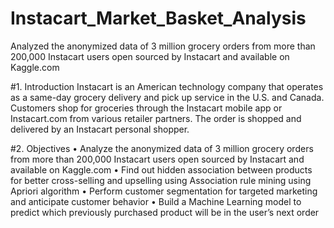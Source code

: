 # Instacart_Market_Basket_Analysis
Analyzed the anonymized data of 3 million grocery orders from more than 200,000 Instacart users open sourced by Instacart and available on Kaggle.com

#1.	Introduction
Instacart is an American technology company that operates as a same-day grocery delivery and pick up service in the U.S. and Canada. Customers shop for groceries through the Instacart mobile app or Instacart.com from various retailer partners. The order is shopped and delivered by an Instacart personal shopper.

#2.	Objectives
•	Analyze the anonymized data of 3 million grocery orders from more than 200,000 Instacart users open sourced by Instacart and available on Kaggle.com
•	Find out hidden association between products for better cross-selling and upselling using Association rule mining using Apriori algorithm
•	Perform customer segmentation for targeted marketing and anticipate customer behavior
•	Build a Machine Learning model to predict which previously purchased product will be in the user’s next order
